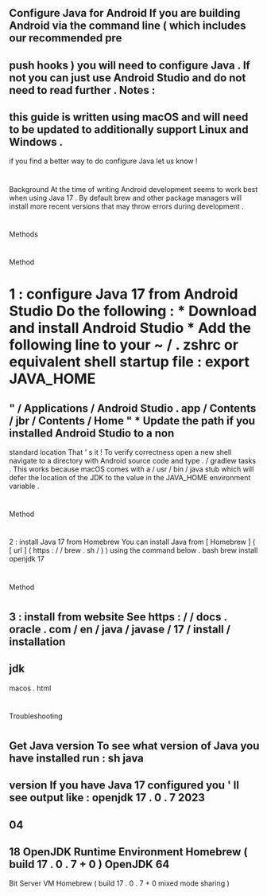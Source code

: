 #
Configure
Java
for
Android
If
you
are
building
Android
via
the
command
line
(
which
includes
our
recommended
pre
-
push
hooks
)
you
will
need
to
configure
Java
.
If
not
you
can
just
use
Android
Studio
and
do
not
need
to
read
further
.
Notes
:
-
this
guide
is
written
using
macOS
and
will
need
to
be
updated
to
additionally
support
Linux
and
Windows
.
-
if
you
find
a
better
way
to
do
configure
Java
let
us
know
!
#
#
Background
At
the
time
of
writing
Android
development
seems
to
work
best
when
using
Java
17
.
By
default
brew
and
other
package
managers
will
install
more
recent
versions
that
may
throw
errors
during
development
.
#
#
Methods
#
#
#
Method
#
1
:
configure
Java
17
from
Android
Studio
Do
the
following
:
*
Download
and
install
Android
Studio
*
Add
the
following
line
to
your
~
/
.
zshrc
or
equivalent
shell
startup
file
:
export
JAVA_HOME
=
"
/
Applications
/
Android
Studio
.
app
/
Contents
/
jbr
/
Contents
/
Home
"
*
Update
the
path
if
you
installed
Android
Studio
to
a
non
-
standard
location
That
'
s
it
!
To
verify
correctness
open
a
new
shell
navigate
to
a
directory
with
Android
source
code
and
type
.
/
gradlew
tasks
.
This
works
because
macOS
comes
with
a
/
usr
/
bin
/
java
stub
which
will
defer
the
location
of
the
JDK
to
the
value
in
the
JAVA_HOME
environment
variable
.
#
#
#
Method
#
2
:
install
Java
17
from
Homebrew
You
can
install
Java
from
[
Homebrew
]
(
[
url
]
(
https
:
/
/
brew
.
sh
/
)
)
using
the
command
below
.
bash
brew
install
openjdk
17
#
#
#
Method
#
3
:
install
from
website
See
https
:
/
/
docs
.
oracle
.
com
/
en
/
java
/
javase
/
17
/
install
/
installation
-
jdk
-
macos
.
html
#
#
Troubleshooting
#
#
#
Get
Java
version
To
see
what
version
of
Java
you
have
installed
run
:
sh
java
-
version
If
you
have
Java
17
configured
you
'
ll
see
output
like
:
openjdk
17
.
0
.
7
2023
-
04
-
18
OpenJDK
Runtime
Environment
Homebrew
(
build
17
.
0
.
7
+
0
)
OpenJDK
64
-
Bit
Server
VM
Homebrew
(
build
17
.
0
.
7
+
0
mixed
mode
sharing
)
